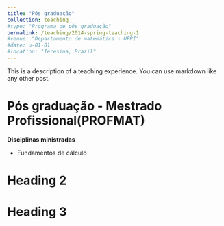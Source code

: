 ```yaml
---
title: "Pós graduação"
collection: teaching
#type: "Programa de pós graduação"
permalink: /teaching/2014-spring-teaching-1
#venue: "Departamento de matemática - UFPI"
#date: u-01-01
#location: "Teresina, Brazil"
---
```


This is a description of a teaching experience. You can use markdown like any other post.

Pós graduação - Mestrado Profissional(PROFMAT)
======
**Disciplinas ministradas**
- Fundamentos de cálculo

Heading 2
======

Heading 3
======
